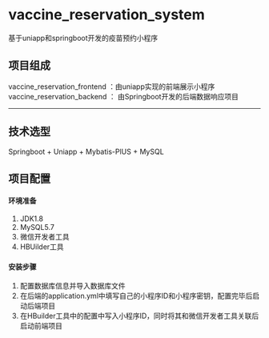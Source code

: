 # vaccine_reservation_system
基于uniapp和springboot开发的疫苗预约小程序
## 项目组成

vaccine_reservation_frontend ：由uniapp实现的前端展示小程序  
vaccine_reservation_backend ： 由Springboot开发的后端数据响应项目

------
## 技术选型
Springboot + Uniapp + Mybatis-PlUS + MySQL

## 项目配置
#### 环境准备
1. JDK1.8
2. MySQL5.7
3. 微信开发者工具
4. HBUilder工具

#### 安装步骤
1. 配置数据库信息并导入数据库文件
2. 在后端的application.yml中填写自己的小程序ID和小程序密钥，配置完毕后启动后端项目
3. 在HBuilder工具中的配置中写入小程序ID，同时将其和微信开发者工具关联后启动前端项目


